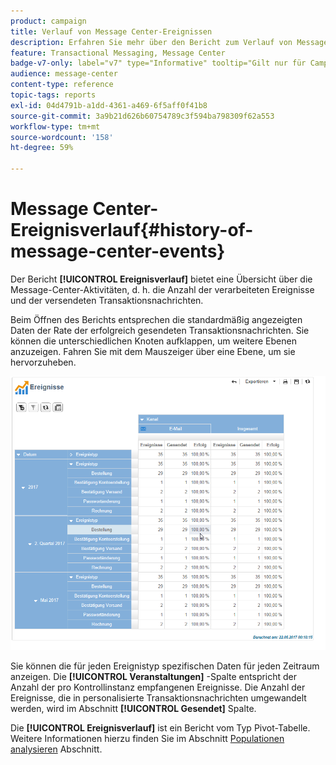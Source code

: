 ```yaml
---
product: campaign
title: Verlauf von Message Center-Ereignissen
description: Erfahren Sie mehr über den Bericht zum Verlauf von Message Center-Ereignissen
feature: Transactional Messaging, Message Center
badge-v7-only: label="v7" type="Informative" tooltip="Gilt nur für Campaign Classic v7"
audience: message-center
content-type: reference
topic-tags: reports
exl-id: 04d4791b-a1dd-4361-a469-6f5aff0f41b8
source-git-commit: 3a9b21d626b60754789c3f594ba798309f62a553
workflow-type: tm+mt
source-wordcount: '158'
ht-degree: 59%

---
```


# Message Center-Ereignisverlauf{#history-of-message-center-events}



Der Bericht **[!UICONTROL Ereignisverlauf]** bietet eine Übersicht über die Message-Center-Aktivitäten, d. h. die Anzahl der verarbeiteten Ereignisse und der versendeten Transaktionsnachrichten.

Beim Öffnen des Berichts entsprechen die standardmäßig angezeigten Daten der Rate der erfolgreich gesendeten Transaktionsnachrichten. Sie können die unterschiedlichen Knoten aufklappen, um weitere Ebenen anzuzeigen. Fahren Sie mit dem Mauszeiger über eine Ebene, um sie hervorzuheben.

![](assets/messagecenter_reporting_001.png)

Sie können die für jeden Ereignistyp spezifischen Daten für jeden Zeitraum anzeigen. Die **[!UICONTROL Veranstaltungen]** -Spalte entspricht der Anzahl der pro Kontrollinstanz empfangenen Ereignisse. Die Anzahl der Ereignisse, die in personalisierte Transaktionsnachrichten umgewandelt werden, wird im Abschnitt **[!UICONTROL Gesendet]** Spalte.

Die **[!UICONTROL Ereignisverlauf]** ist ein Bericht vom Typ Pivot-Tabelle. Weitere Informationen hierzu finden Sie im Abschnitt [Populationen analysieren](../../reporting/using/about-descriptive-analysis.md) Abschnitt.
